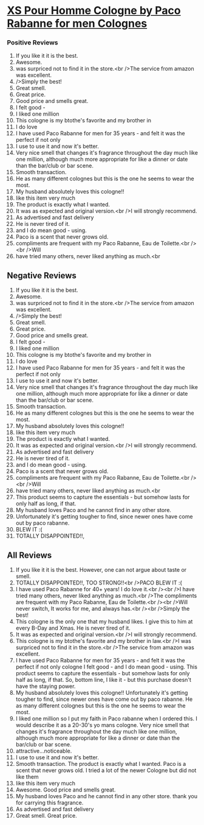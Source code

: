 # [XS Pour Homme Cologne by Paco Rabanne for men Colognes](https://products.checkmycream.com/products/XS-Pour-Homme-Cologne-by-Paco-Rabanne-for-men-Colognes.html)

### Positive Reviews

<ol>
      <li>If you like it it is the best.</li>
      <li>Awesome.</li>
      <li>was surpriced not to find it in the store.&lt;br /&gt;The service from amazon was excellent.</li>
      <li>/&gt;Simply the best!</li>
      <li>Great smell.  </li>
      <li>Great price.</li>
      <li>Good price and smells great.</li>
      <li>I felt good -</li>
      <li>I liked one million</li>
      <li>This cologne is my btothe&#x27;s favorite and my brother in</li>
      <li>I do love</li>
      <li>I have used Paco Rabanne for men for 35 years - and felt it was the perfect if not only</li>
      <li>I use to use it and now it&#x27;s better.</li>
      <li>Very nice smell that changes it&#x27;s fragrance throughout the day much like one million, although much more appropriate for like a dinner or date than the bar/club or bar scene.</li>
      <li>Smooth transaction.  </li>
      <li>He as many different colognes but this is the one he seems to wear the most.</li>
      <li>My husband absolutely loves this cologne!!</li>
      <li>like this item very much</li>
      <li>The product is exactly what I wanted.  </li>
      <li>It was as expected and original version.&lt;br /&gt;I will strongly recommend.</li>
      <li>As advertised and fast delivery</li>
      <li>He is never tired of it.</li>
      <li>and I do mean good - using.</li>
      <li>Paco is a scent that never grows old.  </li>
      <li>compliments are frequent with my Paco Rabanne, Eau de Toilette.&lt;br /&gt;&lt;br /&gt;Will</li>
      <li>have tried many others, never liked anything as much.&lt;br</li>
</ol>


<h2>Negative Reviews</h2>
<ol>
<li> If you like it it is the best.</li>
<li> Awesome.</li>
<li> was surpriced not to find it in the store.&lt;br /&gt;The service from amazon was excellent.</li>
<li> /&gt;Simply the best!</li>
<li> Great smell.  </li>
<li> Great price.</li>
<li> Good price and smells great.</li>
<li> I felt good -</li>
<li> I liked one million</li>
<li> This cologne is my btothe&#x27;s favorite and my brother in</li>
<li> I do love</li>
<li> I have used Paco Rabanne for men for 35 years - and felt it was the perfect if not only</li>
<li> I use to use it and now it&#x27;s better.</li>
<li> Very nice smell that changes it&#x27;s fragrance throughout the day much like one million, although much more appropriate for like a dinner or date than the bar/club or bar scene.</li>
<li> Smooth transaction.  </li>
<li> He as many different colognes but this is the one he seems to wear the most.</li>
<li> My husband absolutely loves this cologne!!</li>
<li> like this item very much</li>
<li> The product is exactly what I wanted.  </li>
<li> It was as expected and original version.&lt;br /&gt;I will strongly recommend.</li>
<li> As advertised and fast delivery</li>
<li> He is never tired of it.</li>
<li> and I do mean good - using.</li>
<li> Paco is a scent that never grows old.  </li>
<li> compliments are frequent with my Paco Rabanne, Eau de Toilette.&lt;br /&gt;&lt;br /&gt;Will</li>
<li> have tried many others, never liked anything as much.&lt;br</li>
<li> This product seems to capture the essentials - but somehow lasts for only half as long, if that.</li>
<li> My husband loves Paco and he cannot find in any other store.</li>
<li> Unfortunately it&#x27;s getting tougher to find, since newer ones have come out by paco rabanne.</li>
<li> BLEW IT  :(</li>
<li> TOTALLY DISAPPOINTED!!,  </li>
</ol>

<h2>All Reviews</h2>

<ol>
    <li> If you like it it is the best. However, one can not argue about taste or smell.</li>
    <li> TOTALLY DISAPPOINTED!!,  TOO STRONG!!&lt;br /&gt;PACO BLEW IT  :(</li>
    <li> I have used Paco Rabanne for 40+ years!  I do love it.&lt;br /&gt;&lt;br /&gt;I have tried many others, never liked anything as much.&lt;br /&gt;The compliments are frequent with my Paco Rabanne, Eau de Toilette.&lt;br /&gt;&lt;br /&gt;Will never switch, It works for me, and always has.&lt;br /&gt;&lt;br /&gt;Simply the best!</li>
    <li> This cologne is the only one that my husband likes.  I give this to him at every B-Day and Xmas.  He is never tired of it.</li>
    <li> It was as expected and original version.&lt;br /&gt;I will strongly recommend.</li>
    <li> This cologne is my btothe&#x27;s favorite and my brother in law.&lt;br /&gt;I was surpriced not to find it in the store.&lt;br /&gt;The service from amazon was excellent.</li>
    <li> I have used Paco Rabanne for men for 35 years - and felt it was the perfect if not only cologne I felt good - and I do mean good - using. This product seems to capture the essentials - but somehow lasts for only half as long, if that. So, bottom line, I like it - but this purchase doesn&#x27;t have the staying power.</li>
    <li> My husband absolutely loves this cologne!! Unfortunately it&#x27;s getting tougher to find, since newer ones have come out by paco rabanne. He as many different colognes but this is the one he seems to wear the most.</li>
    <li> I liked one million so I put my faith in Paco rabanne when I ordered this. I would describe it as a 20-30&#x27;s yo mans cologne.  Very nice smell that changes it&#x27;s fragrance throughout the day much like one million, although much more appropriate for like a dinner or date than the bar/club or bar scene.</li>
    <li> attractive...noticeable.</li>
    <li> I use to use it and now it&#x27;s better.</li>
    <li> Smooth transaction.  The product is exactly what I wanted.  Paco is a scent that never grows old.  I tried a lot of the newer Cologne but did not like them</li>
    <li> like this item very much</li>
    <li> Awesome. Good price and smells great.</li>
    <li> My husband loves Paco and he cannot find in any other store. thank you for carrying this fragrance.</li>
    <li> As advertised and fast delivery</li>
    <li> Great smell.  Great price.</li>
</ol>




